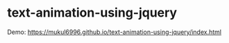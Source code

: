 # text-animation-using-jquery

Demo: https://mukul6996.github.io/text-animation-using-jquery/index.html
